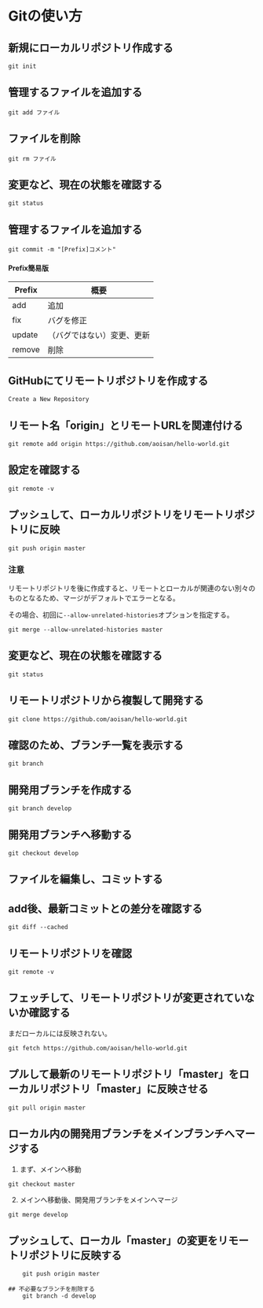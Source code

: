 Gitの使い方
===========


## 新規にローカルリポジトリ作成する
    git init

## 管理するファイルを追加する
    git add ファイル

## ファイルを削除
    git rm ファイル

## 変更など、現在の状態を確認する
    git status

## 管理するファイルを追加する
    git commit -m "[Prefix]コメント"


#### Prefix簡易版
Prefix  | 概要
------------- | -------------
add  | 追加
fix  | バグを修正
update  | （バグではない）変更、更新
remove  | 削除




## GitHubにてリモートリポジトリを作成する
    Create a New Repository

## リモート名「origin」とリモートURLを関連付ける
    git remote add origin https://github.com/aoisan/hello-world.git

## 設定を確認する
    git remote -v

## プッシュして、ローカルリポジトリをリモートリポジトリに反映
    git push origin master

### 注意
リモートリポジトリを後に作成すると、リモートとローカルが関連のない別々のものとなるため、マージがデフォルトでエラーとなる。  
 
その場合、初回に`--allow-unrelated-histories`オプションを指定する。  

    git merge --allow-unrelated-histories master

## 変更など、現在の状態を確認する
    git status  
    
## リモートリポジトリから複製して開発する
    git clone https://github.com/aoisan/hello-world.git

## 確認のため、ブランチ一覧を表示する
    git branch

## 開発用ブランチを作成する
    git branch develop

## 開発用ブランチへ移動する
    git checkout develop

## ファイルを編集し、コミットする

## add後、最新コミットとの差分を確認する
    git diff --cached

## リモートリポジトリを確認
    git remote -v

## フェッチして、リモートリポジトリが変更されていないか確認する
まだローカルには反映されない。

    git fetch https://github.com/aoisan/hello-world.git


## プルして最新のリモートリポジトリ「master」をローカルリポジトリ「master」に反映させる
    git pull origin master

## ローカル内の開発用ブランチをメインブランチへマージする
1. まず、メインへ移動
```
git checkout master
```
2. メインへ移動後、開発用ブランチをメインへマージ
```
git merge develop
```

## プッシュして、ローカル「master」の変更をリモートリポジトリに反映する
```
    git push origin master

## 不必要なブランチを削除する
    git branch -d develop


